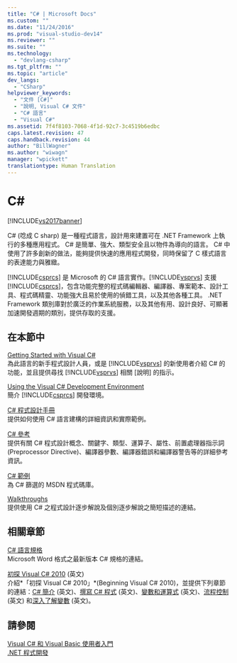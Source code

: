 ```yaml
---
title: "C# | Microsoft Docs"
ms.custom: ""
ms.date: "11/24/2016"
ms.prod: "visual-studio-dev14"
ms.reviewer: ""
ms.suite: ""
ms.technology: 
  - "devlang-csharp"
ms.tgt_pltfrm: ""
ms.topic: "article"
dev_langs: 
  - "CSharp"
helpviewer_keywords: 
  - "文件 [C#]"
  - "說明, Visual C# 文件"
  - "C# 語言"
  - "Visual C#"
ms.assetid: 7f4f8103-7068-4f1d-92c7-3c4519b6edbc
caps.latest.revision: 47
caps.handback.revision: 44
author: "BillWagner"
ms.author: "wiwagn"
manager: "wpickett"
translationtype: Human Translation
---
```

# C#
[!INCLUDE[vs2017banner](../csharp/includes/vs2017banner.md)]

C\# \(唸成 C sharp\) 是一種程式語言，設計用來建置可在 .NET Framework 上執行的多種應用程式。  C\# 是簡單、強大、類型安全且以物件為導向的語言。  C\# 中使用了許多創新的做法，能夠提供快速的應用程式開發，同時保留了 C 樣式語言的表達能力與雅緻。  
  
 [!INCLUDE[csprcs](../csharp/includes/csprcs_md.md)] 是 Microsoft 的 C\# 語言實作。[!INCLUDE[vsprvs](../csharp/includes/vsprvs_md.md)] 支援 [!INCLUDE[csprcs](../csharp/includes/csprcs_md.md)]，包含功能完整的程式碼編輯器、編譯器、專案範本、設計工具、程式碼精靈、功能強大且易於使用的偵錯工具，以及其他各種工具。  .NET Framework 類別庫對於廣泛的作業系統服務，以及其他有用、設計良好、可顯著加速開發週期的類別，提供存取的支援。  
  
## 在本節中  
 [Getting Started with Visual C\#](../csharp/getting-started/getting-started-with-csharp.md)  
 為此語言的新手程式設計人員，或是 [!INCLUDE[vsprvs](../csharp/includes/vsprvs_md.md)] 的新使用者介紹 C\# 的功能，並且提供尋找 [!INCLUDE[vsprvs](../csharp/includes/vsprvs_md.md)] 相關 \[說明\] 的指示。  
  
 [Using the Visual C\# Development Environment](/visual-studio/csharp-ide/using-the-visual-studio-development-environment-for-csharp)  
 簡介 [!INCLUDE[csprcs](../csharp/includes/csprcs_md.md)] 開發環境。  
  
 [C\# 程式設計手冊](../csharp/programming-guide/index.md)  
 提供如何使用 C\# 語言建構的詳細資訊和實際範例。  
  
 [C\# 參考](../csharp/language-reference/index.md)  
 提供有關 C\# 程式設計概念、關鍵字、類型、運算子、屬性、前置處理器指示詞 \(Preprocessor Directive\)、編譯器參數、編譯器錯誤和編譯器警告等的詳細參考資訊。  
  
 [C\# 範例](http://code.msdn.microsoft.com/site/search?f%5B0%5D.Type=ProgrammingLanguage&f%5B0%5D.Value=C%23&f%5B0%5D.Text=C%23)  
 為 C\# 篩選的 MSDN 程式碼庫。  
  
 [Walkthroughs](../csharp/walkthroughs.md)  
 提供使用 C\# 之程式設計逐步解說及個別逐步解說之簡短描述的連結。  
  
## 相關章節  
 [C\# 語言規格](../csharp/language-reference/language-specification.md)  
 Microsoft Word 格式之最新版本 C\# 規格的連結。  
  
 [初探 Visual C\# 2010](http://go.microsoft.com/fwlink/?LinkId=221214) \(英文\)  
 介紹*「初探 Visual C\# 2010」*\(Beginning Visual C\# 2010\)，並提供下列章節的連結：[C\# 簡介](http://go.microsoft.com/fwlink/?LinkId=221226) \(英文\)、[撰寫 C\# 程式](http://go.microsoft.com/fwlink/?LinkId=221227) \(英文\)、[變數和運算式](http://go.microsoft.com/fwlink/?LinkId=221228) \(英文\)、[流程控制](http://go.microsoft.com/fwlink/?LinkId=221229) \(英文\) 和[深入了解變數](http://go.microsoft.com/fwlink/?LinkId=221230) \(英文\)。  
  
## 請參閱  
 [Visual C\# 和 Visual Basic 使用者入門](/visual-studio/ide/getting-started-with-visual-csharp-and-visual-basic)   
 [.NET 程式開發](../Topic/.NET%20Development.md)